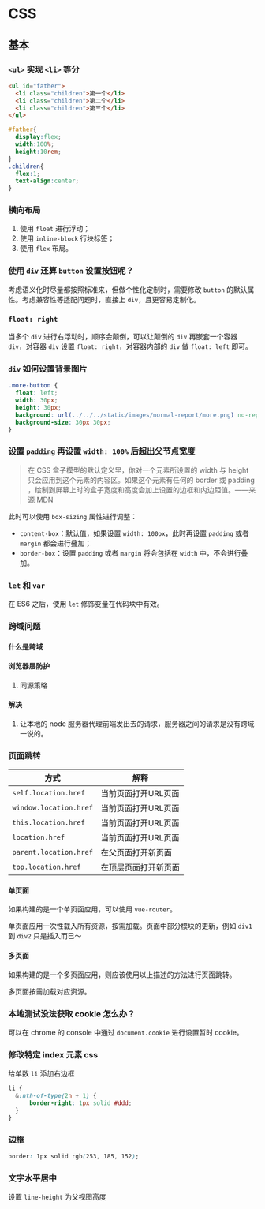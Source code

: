 # CSS
## 基本
### `<ul>` 实现 `<li>` 等分
```html
<ul id="father">
  <li class="children">第一个</li>
  <li class="children">第二个</li>
  <li class="children">第三个</li>
</ul>
```

```css
#father{
  display:flex;
  width:100%;
  height:10rem;
}
.children{
  flex:1;
  text-align:center;
}
```

### 横向布局
1. 使用 `float` 进行浮动；
2. 使用 `inline-block` 行块标签；
3. 使用 `flex` 布局。

### 使用 `div` 还算 `button` 设置按钮呢？
考虑语义化时尽量都按照标准来，但做个性化定制时，需要修改 `button` 的默认属性。考虑兼容性等适配问题时，直接上 `div`，且更容易定制化。

### `float: right` 
当多个 `div` 进行右浮动时，顺序会颠倒，可以让颠倒的 `div` 再嵌套一个容器 `div`，对容器 `div` 设置 `float: right`，对容器内部的 `div` 做 `float: left` 即可。

### `div` 如何设置背景图片
```css
.more-button {
  float: left;
  width: 30px;
  height: 30px;
  background: url(../../../static/images/normal-report/more.png) no-repeat;
  background-size: 30px 30px;
}
```

### 设置 `padding` 再设置 `width: 100%` 后超出父节点宽度
> 在 CSS 盒子模型的默认定义里，你对一个元素所设置的 width 与 height 只会应用到这个元素的内容区。如果这个元素有任何的 border 或 padding ，绘制到屏幕上时的盒子宽度和高度会加上设置的边框和内边距值。——来源 MDN

此时可以使用 `box-sizing` 属性进行调整：
* `content-box`：默认值，如果设置 `width: 100px`，此时再设置 `padding` 或者 `margin` 都会进行叠加；
* `border-box`：设置 `padding` 或者 `margin` 将会包括在 `width` 中，不会进行叠加。

### `let` 和 `var`
在 ES6 之后，使用 `let` 修饰变量在代码块中有效。

### 跨域问题
#### 什么是跨域

#### 浏览器层防护
1. 同源策略
#### 解决
1. 让本地的 node 服务器代理前端发出去的请求，服务器之间的请求是没有跨域一说的。


### 页面跳转
方式 | 解释
--- | ---
`self.location.href` | 当前页面打开URL页面
`window.location.href` | 当前页面打开URL页面
`this.location.href` | 当前页面打开URL页面
`location.href` | 当前页面打开URL页面
`parent.location.href` | 在父页面打开新页面
`top.location.href` | 在顶层页面打开新页面

#### 单页面
如果构建的是一个单页面应用，可以使用 `vue-router`。

单页面应用一次性载入所有资源，按需加载。页面中部分模块的更新，例如 `div1` 到 `div2` 只是插入而已～

#### 多页面
如果构建的是一个多页面应用，则应该使用以上描述的方法进行页面跳转。

多页面按需加载对应资源。

### 本地测试没法获取 cookie 怎么办？
可以在 chrome 的 console 中通过 `document.cookie` 进行设置暂时 cookie。

### 修改特定 index 元素 css
给单数 `li` 添加右边框
```css
li {
  &:nth-of-type(2n + 1) {
      border-right: 1px solid #ddd;
  }
}
```

### 边框
```css
border: 1px solid rgb(253, 185, 152);
```

### 文字水平居中
设置 `line-height` 为父视图高度